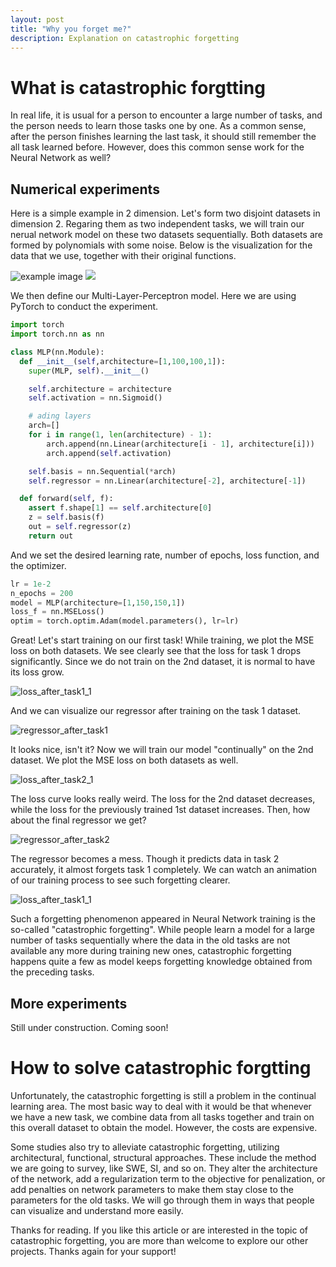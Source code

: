 ```yaml
---
layout: post
title: "Why you forget me?"
description: Explanation on catastrophic forgetting
---
```

<!-- Example modified from [here](http://www.unexpected-vortices.com/sw/rippledoc/quick-markdown-example.html){:target="_blank"}. -->

What is catastrophic forgtting
============

In real life, it is usual for a person to encounter a large number of tasks, and the person needs to learn those tasks one by one. As a common sense, after the person finishes learning the last task, it should still remember the all task learned before. However, does this common sense work for the Neural Network as well?


Numerical experiments
------------

Here is a simple example in 2 dimension. Let's form two disjoint datasets in dimension 2. Regaring them as two independent tasks, we will train our nerual network model on these two datasets sequentially. Both datasets are formed by polynomials with some noise. Below is the visualization for the data that we use, together with their original functions.

![example image](../assets/images/datasets1.png "dataset 1&2")
<img src="../assets/images/datasets1.png"><img/>

We then define our Multi-Layer-Perceptron model. Here we are using PyTorch to conduct the experiment.

~~~python
import torch
import torch.nn as nn

class MLP(nn.Module):
  def __init__(self,architecture=[1,100,100,1]):
    super(MLP, self).__init__()   

    self.architecture = architecture
    self.activation = nn.Sigmoid()

    # ading layers
    arch=[]
    for i in range(1, len(architecture) - 1):
        arch.append(nn.Linear(architecture[i - 1], architecture[i]))            
        arch.append(self.activation)

    self.basis = nn.Sequential(*arch)
    self.regressor = nn.Linear(architecture[-2], architecture[-1])

  def forward(self, f):
    assert f.shape[1] == self.architecture[0]
    z = self.basis(f)
    out = self.regressor(z)
    return out
~~~

And we set the desired learning rate, number of epochs, loss function, and the optimizer.

~~~python
lr = 1e-2
n_epochs = 200
model = MLP(architecture=[1,150,150,1])
loss_f = nn.MSELoss()
optim = torch.optim.Adam(model.parameters(), lr=lr)
~~~

Great! Let's start training on our first task! While training, we plot the MSE loss on both datasets. We see clearly see that the loss for task 1 drops significantly. Since we do not train on the 2nd dataset, it is normal to have its loss grow.

![loss_after_task1_1](../assets/images/loss_after_task1_1.jpg)

And we can visualize our regressor after training on the task 1 dataset.

![regressor_after_task1](../assets/images/regressor_after_task1.png)

It looks nice, isn't it? Now we will train our model "continually" on the 2nd dataset. We plot the MSE loss on both datasets as well.

![loss_after_task2_1](../assets/images/loss_after_task2_1.png)

The loss curve looks really weird. The loss for the 2nd dataset decreases, while the loss for the previously trained 1st dataset increases. Then, how about the final regressor we get?

![regressor_after_task2](../assets/images/regressor_after_task2.png)

The regressor becomes a mess. Though it predicts data in task 2 accurately, it almost forgets task 1 completely. We can watch an animation of our training process to see such forgetting clearer.

![loss_after_task1_1](../assets/images/training1.gif)

Such a forgetting phenomenon appeared in Neural Network training is the so-called "catastrophic forgetting". While people learn a model for a large number of tasks sequentially where the data in the old tasks are not available any more during training new ones, catastrophic forgetting happens quite a few as model keeps forgetting knowledge obtained from the preceding tasks.


More experiments
------------

Still under construction. Coming soon!


How to solve catastrophic forgtting
============

Unfortunately, the catastrophic forgetting is still a problem in the continual learning area. The most basic way to deal with it would be that whenever we have a new task, we combine data from all tasks together and train on this overall dataset to obtain the model. However, the costs are expensive.

Some studies also try to alleviate catastrophic forgetting, utilizing architectural, functional, structural approaches. These include the method we are going to survey, like SWE, SI, and so on. They alter the architecture of the network, add a regularization term to the objective for penalization, or add penalties on network parameters to make them stay close to the parameters for the old tasks. We will go through them in ways that people can visualize and understand more easily.

Thanks for reading. If you like this article or are interested in the topic of catastrophic forgetting, you are more than welcome to explore our other projects. Thanks again for your support!
